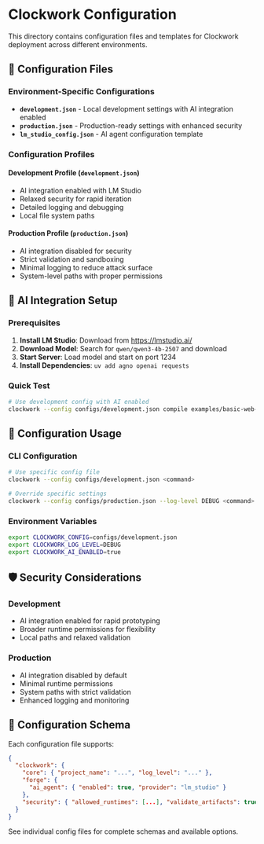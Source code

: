 # Clockwork Configuration

This directory contains configuration files and templates for Clockwork
deployment across different environments.

## 📁 Configuration Files

### Environment-Specific Configurations

- **`development.json`** - Local development settings with AI integration enabled
- **`production.json`** - Production-ready settings with enhanced security
- **`lm_studio_config.json`** - AI agent configuration template

### Configuration Profiles

#### Development Profile (`development.json`)

- AI integration enabled with LM Studio
- Relaxed security for rapid iteration
- Detailed logging and debugging
- Local file system paths

#### Production Profile (`production.json`)

- AI integration disabled for security
- Strict validation and sandboxing
- Minimal logging to reduce attack surface
- System-level paths with proper permissions

## 🤖 AI Integration Setup

### Prerequisites

1. **Install LM Studio**: Download from <https://lmstudio.ai/>
2. **Download Model**: Search for `qwen/qwen3-4b-2507` and download
3. **Start Server**: Load model and start on port 1234
4. **Install Dependencies**: `uv add agno openai requests`

### Quick Test

```bash
# Use development config with AI enabled
clockwork --config configs/development.json compile examples/basic-web-service/main.cw
```

## 🔧 Configuration Usage

### CLI Configuration

```bash
# Use specific config file
clockwork --config configs/development.json <command>

# Override specific settings
clockwork --config configs/production.json --log-level DEBUG <command>
```

### Environment Variables

```bash
export CLOCKWORK_CONFIG=configs/development.json
export CLOCKWORK_LOG_LEVEL=DEBUG
export CLOCKWORK_AI_ENABLED=true
```

## 🛡️ Security Considerations

### Development

- AI integration enabled for rapid prototyping
- Broader runtime permissions for flexibility
- Local paths and relaxed validation

### Production

- AI integration disabled by default
- Minimal runtime permissions
- System paths with strict validation
- Enhanced logging and monitoring

## 📖 Configuration Schema

Each configuration file supports:

```json
{
  "clockwork": {
    "core": { "project_name": "...", "log_level": "..." },
    "forge": {
      "ai_agent": { "enabled": true, "provider": "lm_studio" }
    },
    "security": { "allowed_runtimes": [...], "validate_artifacts": true }
  }
}
```

See individual config files for complete schemas and available options.
